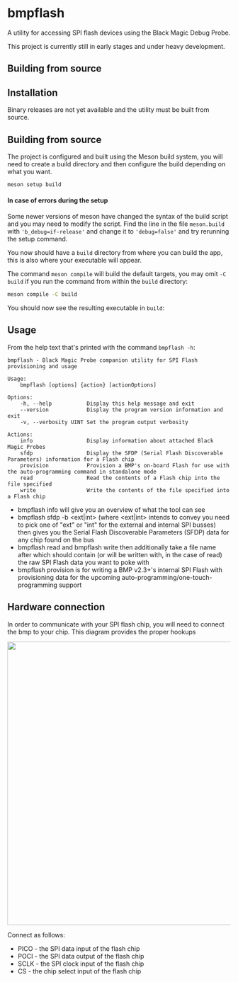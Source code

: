 # bmpflash

A utility for accessing SPI flash devices using the Black Magic Debug Probe.

This project is currently still in early stages and under heavy development.

## Building from source

## Installation

Binary releases are not yet available and the utility must be built from
source.

## Building from source

The project is configured and built using the Meson build system, you will need to create a build directory
and then configure the build depending on what you want.

```sh
meson setup build
```

#### In case of errors during the setup

Some newer versions of meson have changed the syntax of the build script and you may need to modify the script.
Find the line in the file `meson.build` with `'b_debug=if-release'` and change it to `'debug=false'` and try rerunning the setup command.

You now should have a `build` directory from where you can build the app, this is also where your executable will appear.

The command `meson compile` will build the default targets, you may omit `-C build` if you run the command from within the `build` directory:

```sh
meson compile -C build
```

You should now see the resulting executable in `build`:

## Usage

From the help text that's printed with the command `bmpflash -h`:

```
bmpflash - Black Magic Probe companion utility for SPI Flash provisioning and usage

Usage:
	bmpflash [options] {action} [actionOptions]

Options:
	-h, --help           Display this help message and exit
	--version            Display the program version information and exit
	-v, --verbosity UINT Set the program output verbosity

Actions:
	info                 Display information about attached Black Magic Probes
	sfdp                 Display the SFDP (Serial Flash Discoverable Parameters) information for a Flash chip
	provision            Provision a BMP's on-board Flash for use with the auto-programming command in standalone mode
	read                 Read the contents of a Flash chip into the file specified
	write                Write the contents of the file specified into a Flash chip
```

* bmpflash info will give you an overview of what the tool can see
* bmpflash sfdp -b <ext|int> (where <ext|int> intends to convey you need to pick one of "ext" or "int" for the external and internal SPI busses) then gives you the Serial Flash Discoverable Parameters (SFDP) data for any chip found on the bus
* bmpflash read and bmpflash write then additionally take a file name after which should contain (or will be written with, in the case of read) the raw SPI Flash data you want to poke with
* bmpflash provision is for writing a BMP v2.3+'s internal SPI Flash with provisioning data for the upcoming auto-programming/one-touch-programming support

## Hardware connection

In order to communicate with your SPI flash chip, you will need to connect the bmp to your chip. This diagram provides the proper hookups

<img src="https://black-magic.org/_images/unified-legend.svg" width="640" />

Connect as follows:
* PICO - the SPI data input of the flash chip
* POCI - the SPI data output of the flash chip
* SCLK - the SPI clock input of the flash chip
* CS - the chip select input of the flash chip

